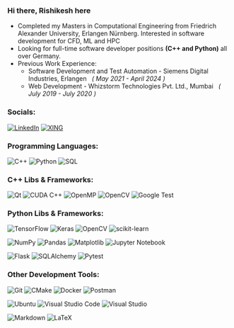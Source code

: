 ### Hi there, Rishikesh here
- Completed my Masters in Computational Engineering from Friedrich Alexander University, Erlangen Nürnberg. Interested in software development for CFD, ML and HPC
- Looking for full-time software developer positions <b>(C++ and Python)</b> all over Germany.
- Previous Work Experience:
  - Software Development and Test Automation - Siemens Digital Industries, Erlangen &nbsp; <i>( May 2021 - April 2024 )</i>
  - Web Development - Whizstorm Technologies Pvt. Ltd., Mumbai &nbsp; <i>( July 2019 - July 2020 )</i>

### Socials:

[![LinkedIn](https://img.shields.io/badge/linkedin-%230077B5.svg?style=for-the-badge&logo=linkedin&logoColor=white)](https://www.linkedin.com/in/rishikesh-nerurkar/) [![XING](https://img.shields.io/badge/xing-%23006567.svg?style=for-the-badge&logo=xing&logoColor=white)](https://www.xing.com/profile/RishikeshArunkumar_Nerurkar)

### Programming Languages:

![C++](https://img.shields.io/badge/C++-%2300599C.svg?style=for-the-badge&logo=c%2B%2B&logoColor=white) ![Python](https://img.shields.io/badge/python-3670A0?style=for-the-badge&logo=python&logoColor=ffdd54) ![SQL](https://img.shields.io/badge/SQL-003B57?style=for-the-badge&labelColor=black&logo=sqlite&logoColor=white) 

### C++ Libs & Frameworks:
![Qt](https://img.shields.io/badge/Qt-%23217346.svg?style=for-the-badge&logo=Qt&logoColor=white) ![CUDA C++](https://img.shields.io/badge/CUDA%20C++-76B900?style=for-the-badge&logo=nvidia&logoColor=white) ![OpenMP](https://img.shields.io/badge/OpenMP-0A9EDC?style=for-the-badge&logo=c%2B%2B&logoColor=white) ![OpenCV](https://img.shields.io/badge/OpenCV-5C3EE8?style=for-the-badge&logo=opencv&logoColor=white) ![Google Test](https://img.shields.io/badge/Google%20Test-%23FA0F00.svg?style=for-the-badge&logo=c%2B%2B&logoColor=white)

### Python Libs & Frameworks:

![TensorFlow](https://img.shields.io/badge/TensorFlow-%23FF6F00.svg?style=for-the-badge&logo=TensorFlow&logoColor=white) ![Keras](https://img.shields.io/badge/Keras-%23D00000.svg?style=for-the-badge&logo=Keras&logoColor=white) ![OpenCV](https://img.shields.io/badge/OpenCV-5C3EE8?style=for-the-badge&logo=opencv&logoColor=white) ![scikit-learn](https://img.shields.io/badge/scikit--learn-%23F7931E.svg?style=for-the-badge&logo=scikit-learn&logoColor=white)

![NumPy](https://img.shields.io/badge/numpy-%23013243.svg?style=for-the-badge&logo=numpy&logoColor=white) ![Pandas](https://img.shields.io/badge/pandas-%23150458.svg?style=for-the-badge&logo=pandas&logoColor=white) ![Matplotlib](https://custom-icon-badges.demolab.com/badge/Matplotlib-71D291?style=for-the-badge&logo=matplotlib&logoColor=fff) ![Jupyter Notebook](https://img.shields.io/badge/jupyter-%23FA0F00.svg?style=for-the-badge&logo=jupyter&logoColor=white)

![Flask](https://img.shields.io/badge/flask-%23000.svg?style=for-the-badge&logo=flask&logoColor=white) ![SQLAlchemy](https://img.shields.io/badge/SQLALCHEMY-D71F00?style=for-the-badge&logo=sqlalchemy&logoColor=white&logoSize=auto) ![Pytest](https://img.shields.io/badge/Pytest-0A9EDC?style=for-the-badge&logo=pytest&logoColor=white)

### Other Development Tools:

![Git](https://img.shields.io/badge/git-%23F05033.svg?style=for-the-badge&logo=git&logoColor=white) ![CMake](https://img.shields.io/badge/CMake-%23008FBA.svg?style=for-the-badge&logo=cmake&logoColor=white) ![Docker](https://img.shields.io/badge/docker-%230db7ed.svg?style=for-the-badge&logo=docker&logoColor=white) ![Postman](https://img.shields.io/badge/Postman-FF6C37?style=for-the-badge&logo=postman&logoColor=white)

![Ubuntu](https://img.shields.io/badge/Ubuntu-E95420?style=for-the-badge&logo=ubuntu&logoColor=white) ![Visual Studio Code](https://custom-icon-badges.demolab.com/badge/Visual%20Studio%20Code-0078d7.svg?style=for-the-badge&logo=vsc&logoColor=white) ![Visual Studio](https://custom-icon-badges.demolab.com/badge/Visual%20Studio-5C2D91.svg?style=for-the-badge&logo=visual-studio&logoColor=white)

![Markdown](https://img.shields.io/badge/markdown-%23000000.svg?style=for-the-badge&logo=markdown&logoColor=white) ![LaTeX](https://img.shields.io/badge/latex-%23008080.svg?style=for-the-badge&logo=latex&logoColor=white)
